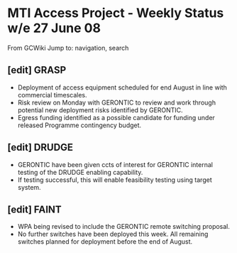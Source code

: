 # MTI Access Project - Weekly Status w/e 27 June 08 

From GCWiki
Jump to: navigation, search

## [edit] GRASP

- Deployment of access equipment scheduled for end August in line with commercial timescales.
- Risk review on Monday with GERONTIC to review and work through potential new deployment risks identified by GERONTIC.
- Egress funding identified as a possible candidate for funding under released Programme contingency budget.


## [edit] DRUDGE

- GERONTIC have been given ccts of interest for GERONTIC internal testing of the DRUDGE enabling capability.
- If testing successful, this will enable feasibility testing using target system.


## [edit] FAINT

- WPA being revised to include the GERONTIC remote switching proposal.
- No further switches have been deployed this week. All remaining switches planned for deployment before the end of August.
